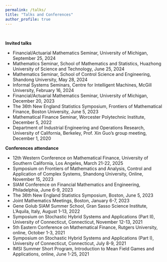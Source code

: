 ```yaml
---
permalink: /talks/
title: "Talks and Conferences"
author_profile: true
---
```

<br>


**Invited talks**
- Financial/Actuarial Mathematics Seminar, University of Michigan, September 25, 2024
- Mathematics Seminar, School of Mathematics and Statistics, Huazhong University of Science and Technology, June 25, 2024
- Mathematics Seminar, School of Control Science and Engineering, Shandong University, May 28, 2024
- Informal Systems Seminars, Centre for Intelligent Machines, McGill University, February 16, 2024
- Financial/Actuarial Mathematics Seminar, University of Michigan, December 20, 2023
- The 36th New England Statistics Symposium, Frontiers of Mathematical Finance, Boston University, June
5, 2023
- Mathematical Finance Seminar, Worcester Polytechnic Institute, December 5, 2022
- Department of Industrial Engineering and Operations Research, University of California, Berkeley, Prof. Xin Guo’s group meeting, December 1, 2020

**Conferences attendance**
- 12th Western Conference on Mathematical Finance, University of Southern California, Los Angeles, March 21-22, 2025
- Symposium on Frontiers of Mathematics and Analysis, Control and Application of Complex Systems, Shandong University, Online, November 15, 2023
- SIAM Conference on Financial Mathematics and Engineering, Philadelphia, June 6-9, 2023
- The 36th New England Statistics Symposium, Boston, June 5, 2023
- Joint Mathematics Meetings, Boston, January 6-7, 2023
- Gene Golub SIAM Summer School, Gran Sasso Science Institute, L’Aquila, Italy, August 1-13, 2022
- Symposium on Stochastic Hybrid Systems and Applications (Part II), University of Connecticut, Connecticut, November 12-13, 2021
- 5th Eastern Conference on Mathematical Finance, Rutgers University, online, October 1-3, 2021
- Symposium on Stochastic Hybrid Systems and Applications (Part I), University of Connecticut,
Connecticut, July 8-9, 2021
- IMSI Summer Short Program, Introduction to Mean Field Games and Applications, online, June 1-25, 2021
